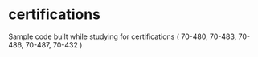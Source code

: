 # certifications
Sample code built while studying for certifications ( 70-480, 70-483, 70-486, 70-487, 70-432 )

